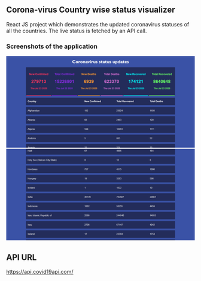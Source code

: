 ## Corona-virus Country wise status visualizer

React JS project which demonstrates the updated coronavirus statuses of all the countries. The live status is fetched by an API call.

### Screenshots of the application

<img src = "Coviddemo1.png">

<img src = "Coviddemo2.png">


## API URL

https://api.covid19api.com/
